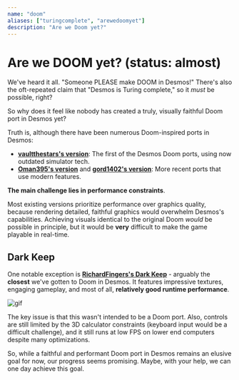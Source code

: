 ```yaml
---
name: "doom"
aliases: ["turingcomplete", "arewedoomyet"]
description: "Are we Doom yet?"
---
```

# Are we DOOM yet? (status: almost)

We've heard it all. "Someone PLEASE make DOOM in Desmos!" There's also the oft-repeated claim that "Desmos is Turing complete," so it *must* be possible, right?

So why does it feel like nobody has created a truly, visually faithful Doom port in Desmos yet?

Truth is, although there have been numerous Doom-inspired ports in Desmos:

- **[vaultthestars's version](https://www.reddit.com/r/desmos/comments/kt2vrj/finally_doom_fps_3d/)**: The first of the Desmos Doom ports, using now outdated simulator tech.
- **[Oman395's version](https://www.reddit.com/r/desmos/comments/18yjmfm/i_got_bored_in_class_like_45hr_later_heres_a/)** and **[gord1402's version](https://www.reddit.com/r/desmos/comments/1m8y4qa/doom_renderer_in_2d_graph/)**: More recent ports that use modern features.

**The main challenge lies in performance constraints**.

Most existing versions prioritize performance over graphics quality, because rendering detailed, faithful graphics would overwhelm Desmos's capabilities. Achieving visuals identical to the original Doom *would* be possible in principle, but it would be **very** difficult to make the game playable in real-time.

## Dark Keep

One notable exception is **[RichardFingers's Dark Keep](https://www.reddit.com/r/desmos/comments/1kypz5c/dark_keep_a_firstperson_desmos_game_of/)** - arguably the **closest** we've gotten to Doom in Desmos. It features impressive textures, engaging gameplay, and most of all, **relatively good runtime performance**.

![gif](ayax9vz1ddgf1)

The key issue is that this wasn't intended to be a Doom port. Also, controls are still limited by the 3D calculator constraints (keyboard input would be a difficult challenge), and it still runs at low FPS on lower end computers despite many optimizations.

So, while a faithful and performant Doom port in Desmos remains an elusive goal for now, our progress seems promising. Maybe, with your help, we can one day achieve this goal.